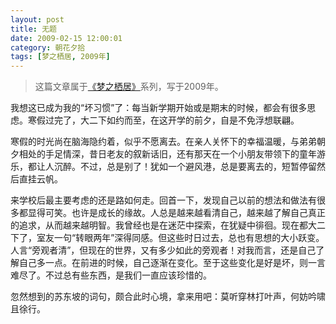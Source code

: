 ```yaml
---
layout: post
title: 无题
date: 2009-02-15 12:00:01
category: 朝花夕拾
tags: [梦之栖居, 2009年]
---
```


> 这篇文章属于[《梦之栖居》](/posts/where-the-dreams-reside/)系列，写于2009年。
	
<!--more-->

我想这已成为我的“坏习惯”了：每当新学期开始或是期末的时候，都会有很多思虑。寒假过完了，大二下如约而至，在这开学的前夕，自是不免浮想联翩。

寒假的时光尚在脑海隐约着，似乎不愿离去。在亲人关怀下的幸福温暖，与弟弟朝夕相处的手足情深，昔日老友的叙新话旧，还有那天在一个小朋友带领下的童年游乐，都让人沉醉。不过，总是别了！犹如一个避风港，总是要离去的，短暂停留然后直挂云帆。

来学校后最主要考虑的还是路如何走。回首一下，发现自己以前的想法和做法有很多都显得可笑。也许是成长的缘故。人总是越来越看清自己，越来越了解自己真正的追求，从而越来越明智。我曾经也是在迷茫中探索，在犹疑中徘徊。现在都大二下了，室友一句“转眼两年”深得同感。但这些时日过去，总也有思想的大小跃变。人言“旁观者清”，但现在的世界，又有多少如此的旁观者！对我而言，还是自己了解自己多一点。在前进的时候，自己逐渐在变化。至于这些变化是好是坏，则一言难尽了。不过总有些东西，是我们一直应该珍惜的。

忽然想到的苏东坡的词句，颇合此时心境，拿来用吧：莫听穿林打叶声，何妨吟啸且徐行。